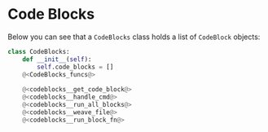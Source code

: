 # Code Blocks

Below you can see that a `CodeBlocks` class holds a list of `CodeBlock` objects:

```python {name=class__codeblocks}
class CodeBlocks:
    def __init__(self):
        self.code_blocks = []
    @<CodeBlocks_funcs@>
    
    @<codeblocks__get_code_block@>
    @<codeblocks__handle_cmd@>
    @<codeblocks__run_all_blocks@>
    @<codeblocks__weave_file@>
    @<codeblocks__run_block_fn@>
```
